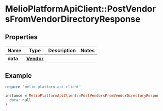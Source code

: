 # MelioPlatformApiClient::PostVendorsFromVendorDirectoryResponse

## Properties

| Name | Type | Description | Notes |
| ---- | ---- | ----------- | ----- |
| **data** | [**Vendor**](Vendor.md) |  |  |

## Example

```ruby
require 'melio-platform-api-client'

instance = MelioPlatformApiClient::PostVendorsFromVendorDirectoryResponse.new(
  data: null
)
```

